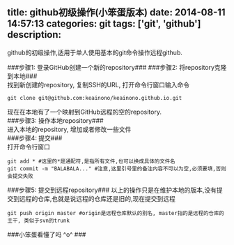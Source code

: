 title: github初级操作(小笨蛋版本)
date: 2014-08-11 14:57:13
categories: git
tags: ['git', 'github']
description:
---
github的初级操作,适用于单人使用基本的git命令操作远程github.  
<!--more-->  
###步骤1: 登录GitHub创建一个新的repository### 
###步骤2: 将repository克隆到本地###    
找到新创建的repository, 复制SSH的URL, 打开命令行窗口输入命令    
```
git clone git@github.com:keainono/keainono.github.io.git 
```  
现在在本地有了一个映射到GitHub远程的空的repository.  
###步骤3: 操作本地repository###  
进入本地的repository, 增加或者修改一些文件  
###步骤4: 提交###  
打开命令行窗口
```
git add * #这里的*是通配符,是指所有文件,也可以换成具体的文件名
git commit -m "BALABALA..." #注意,这里引号里的备注内容不可以为空,必须要填,否则会提交失败
```
###步骤5: 提交到远程repository###
以上的操作只是在维护本地的版本,没有提交到远程的仓库,也就是说远程的仓库还是旧的,现在提交到远程
```
git push origin master #origin是远程仓库默认的别名, master指的是远程的仓库的主干, 类似于svn的trunk
```


###小笨蛋看懂了吗 ^o^ ###

